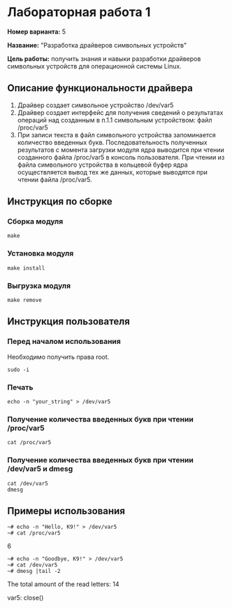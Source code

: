 # Лабораторная работа 1

**Номер варианта:** 5 

**Название:** "Разработка драйверов символьных устройств"

**Цель работы:** получить знания и навыки разработки драйверов символьных устройств для операционной системы Linux.

## Описание функциональности драйвера

1. Драйвер создает символьное устройство /dev/var5
2. Драйвер создает интерфейс для получения сведений о результатах операций над созданным в п.1.1 символьным устройством: файл /proc/var5
3. При записи текста в файл символьного устройства запоминается количество введенных букв. Последовательность полученных результатов с момента загрузки модуля ядра выводится при чтении созданного файла /proc/var5 в консоль пользователя. При чтении из файла символьного устройства в кольцевой буфер ядра осуществляется вывод тех же данных, которые выводятся при чтении файла /proc/var5.

## Инструкция по сборке

### Сборка модуля
```
make
```
### Установка модуля
```
make install
```
### Выгрузка модуля
```
make remove
```
## Инструкция пользователя

### Перед началом использования

Необходимо получить права root. 
```
sudo -i
```

### Печать
```
echo -n "your_string" > /dev/var5
```
### Получение количества введенных букв при чтении /proc/var5
```
cat /proc/var5
```
### Получение количества введенных букв при чтении /dev/var5 и dmesg
```
cat /dev/var5
dmesg
```
## Примеры использования
```
~# echo -n "Hello, K9!" > /dev/var5
~# cat /proc/var5
```

6

```
~# echo -n "Goodbye, K9!" > /dev/var5
~# cat /dev/var5
~# dmesg |tail -2
```

The total amount of the read letters: 14

var5: close()
